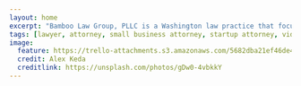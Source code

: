 ```yaml
---
layout: home
excerpt: "Bamboo Law Group, PLLC is a Washington law practice that focuses on helping all small businesses and startups, with an emphasis on software development."
tags: [lawyer, attorney, small business attorney, startup attorney, videogame attorney]
image:
  feature: https://trello-attachments.s3.amazonaws.com/5682dba21ef46de42206db55/4311x2874/01c2e6b1912c5d9d71613edaff2940d2/blg-bg.jpg
  credit: Alex Keda
  creditlink: https://unsplash.com/photos/gDw0-4vbkkY
---
```

